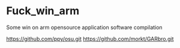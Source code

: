 # Fuck_win_arm
Some win on arm opensource application software compilation

https://github.com/ppy/osu.git
https://github.com/morkt/GARbro.git
